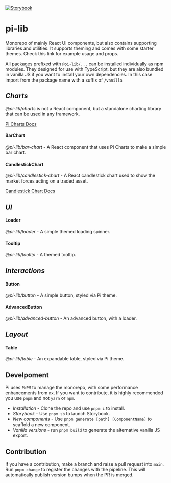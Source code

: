 [![Storybook](https://cdn.jsdelivr.net/gh/storybookjs/brand@main/badge/badge-storybook.svg)](https://main.d3nmdhmk6s7nee.amplifyapp.com)

# pi-lib

Monorepo of mainly React UI components, but also contains supporting libraries and utilities. It supports theming and comes with some starter themes. Check this link for example usage and props.

All packages prefixed with `@pi-lib/...` can be installed individually as npm modules. They designed for use with TypeScript, but they are also bundled in vanilla JS if you want to install your own dependencies. In this case import from the package name with a suffix of `/vanilla`

## _Charts_

_@pi-lib/charts_ is not a React component, but a standalone charting library that can be used in any framework.

[Pi Charts Docs](https://github.com/lancerael/pi/blob/main/src/libs/Charts/README.md)

#### BarChart

_@pi-lib/bar-chart_ - A React component that uses Pi Charts to make a simple bar chart.

#### CandlestickChart

_@pi-lib/candlestick-chart_ - A React candlestick chart used to show the market forces acting on a traded asset.

[Candlestick Chart Docs](https://github.com/lancerael/pi/blob/main/src/components/molecules/CandlestickChart/README.md)

## _UI_

#### Loader

_@pi-lib/loader_ - A simple themed loading spinner.

#### Tooltip

_@pi-lib/tooltip_ - A themed tooltip.

## _Interactions_

#### Button

_@pi-lib/button_ - A simple button, styled via Pi theme.

#### AdvancedButton

_@pi-lib/advanced-button_ - An advanced button, with a loader.

## _Layout_

#### Table

_@pi-lib/table_ - An expandable table, styled via Pi theme.

## Develpoment

Pi uses `PNPM` to manage the monorepo, with some performance enhancements from `nx`. If you want to contribute, it is highly recommended you use `pnpm` and not `yarn` or `npm`.

- _Installation_ - Clone the repo and use `pnpm i` to install.
- _Storybook_ - Use `pnpm sb` to launch Storybook.
- _New components_ - Use `pnpm generate [path] [ComponentName]` to scaffold a new component.
- _Vanilla versions_ - run `pnpm build` to generate the alternative vanilla JS export.

## Contribution

If you have a contribution, make a branch and raise a pull request into `main`. Run `pnpm change` to register the changes with the pipeline. This will automatically publish version bumps when the PR is merged.
